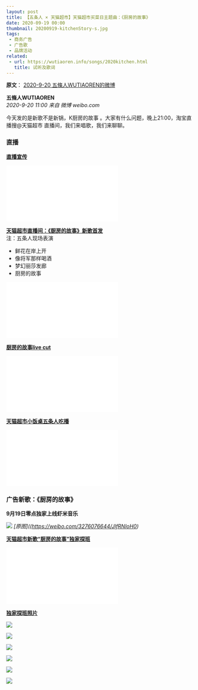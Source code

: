 ```yaml
---
layout: post
title: 【五条人 × 天猫超市】天猫超市买菜日主题曲：《厨房的故事》
date: 2020-09-19 00:00
thumbnail: 20200919-kitchenStory-s.jpg
tags:
 - 商务广告
 - 广告歌
 - 品牌活动
related:
 - url: https://wutiaoren.info/songs/2020kitchen.html
   title: 试听及歌词
---
```


**原文**： [2020-9-20 五條人WUTIAOREN的微博](https://weibo.com/1767922590/JltAlsz0B)

**五條人WUTIAOREN**  
*2020-9-20 11:00 来自 微博 weibo.com*

今天发的是新歌不是新锅，K厨房的故事 。大家有什么问题，晚上21:00，淘宝直播搜@天猫超市 直播间，我们来唱歌，我们来聊聊。

### 直播

[**直播宣传**](https://www.bilibili.com/video/BV1Vf4y1D7BH)
<div class="iframe-container"><iframe class="responsive-iframe" src="//player.bilibili.com/player.html?aid=287132728&bvid=BV1Vf4y1D7BH&cid=237301127&page=1" frameborder="no" allowfullscreen="true"></iframe></div>

[**天猫超市直播间：《厨房的故事》新歌首发**](https://www.bilibili.com/video/BV1Dk4y1k7Ks)  
注：五条人现场表演
* 鲜花在岸上开
* 像将军那样喝酒
* 梦幻丽莎发廊
* 厨房的故事
<div class="iframe-container"><iframe class="responsive-iframe" src="//player.bilibili.com/player.html?aid=754744427&bvid=BV1Dk4y1k7Ks&cid=238899367&page=1" frameborder="no" allowfullscreen="true"></iframe></div>

[**厨房的故事live cut**](https://www.bilibili.com/video/BV1Vv411y7SV)
<div class="iframe-container"><iframe class="responsive-iframe" src="//player.bilibili.com/player.html?aid=244745026&bvid=BV1Vv411y7SV&cid=238903332&page=1" frameborder="no" allowfullscreen="true"></iframe></div>

[**天猫超市小饭桌五条人吃播**](https://www.bilibili.com/video/BV1UV411m75H)
<div class="iframe-container"><iframe class="responsive-iframe" src="//player.bilibili.com/player.html?aid=414649862&bvid=BV1UV411m75H&cid=238901027&page=1" frameborder="no" allowfullscreen="true"></iframe></div>


### 广告新歌：《厨房的故事》

**9月19日零点独家上线虾米音乐**

![](https://wx3.sinaimg.cn/mw1024/c344f664ly1giv91c39elj25dl7777wx.jpg)
*[原图]((https://weibo.com/3276076644/JlfRNloH0)*

[**天猫超市新歌“厨房的故事”独家探班**](https://www.bilibili.com/video/BV1Vz4y1Z7sW)
<div class="iframe-container"><iframe class="responsive-iframe" src="//player.bilibili.com/player.html?aid=584626176&bvid=BV1Vz4y1Z7sW&cid=237303556&page=1" frameborder="no" allowfullscreen="true"></iframe></div>

[**独家探班照片**](https://weibo.com/3276076644/JleNAmNKY)

![](https://wx2.sinaimg.cn/mw1024/c344f664ly1giv4c7p29jj24mo334qv8.jpg)

![](https://wx2.sinaimg.cn/mw1024/c344f664ly1giv4c9lbfrj23344mox6s.jpg)

![](https://wx1.sinaimg.cn/mw1024/c344f664ly1giv4cb0ziij23344mo7wk.jpg)

![](https://wx3.sinaimg.cn/mw1024/c344f664ly1giv4ccfc1tj23344moe84.jpg)

![](https://wx2.sinaimg.cn/mw1024/c344f664ly1giv4cdr7lej23344mou10.jpg)

![](https://wx1.sinaimg.cn/mw1024/c344f664ly1giv4cf6c3mj21zk1bp7f0.jpg)



